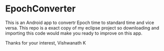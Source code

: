 # EpochConverter

This is an Android app to convertr Epoch time to standard time and vice versa. This repo is a exact copy of my eclipse project so 
downloading and importing this code would make you ready to improve on this app.

Thanks for your interest,
Vishwanath K
